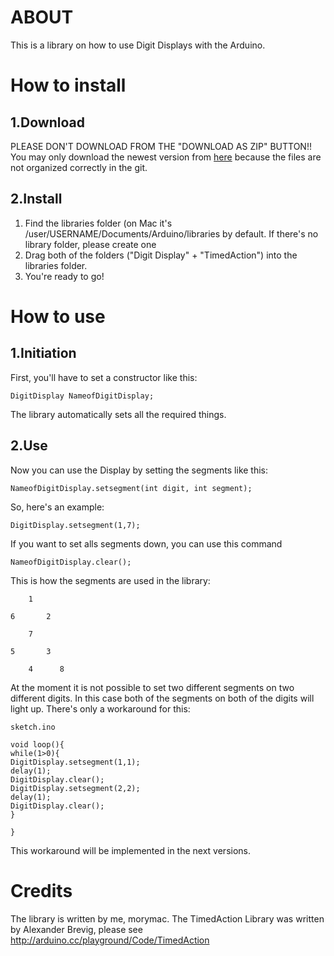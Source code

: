ABOUT
=====
This is a library on how to use Digit Displays with the Arduino.

How to install
==============

1.Download
----------
PLEASE DON'T DOWNLOAD FROM THE "DOWNLOAD AS ZIP" BUTTON!!
You may only download the newest version from [here](https://github.com/morymac/ArduinoDigitDisplay/downloads) because the files are not organized correctly in the git.

2.Install
---------
1. Find the libraries folder (on Mac it's /user/USERNAME/Documents/Arduino/libraries by default. If there's no library folder, please create one
2. Drag both of the folders ("Digit Display" + "TimedAction") into the libraries folder.
3. You're ready to go!

How to use
==========

1.Initiation
------------
First, you'll have to set a constructor like this:

	DigitDisplay NameofDigitDisplay;
	
The library automatically sets all the required things.

2.Use
-----
Now you can use the Display by setting the segments like this:

	NameofDigitDisplay.setsegment(int digit, int segment);

So, here's an example:

	DigitDisplay.setsegment(1,7);

If you want to set alls segments down, you can use this command

	NameofDigitDisplay.clear();

This is how the segments are used in the library:

    	1
    
	6       2
    
    	7	
    
	5       3
	
		4      8  
    
At the moment it is not possible to set two different segments on two different digits. In this case both of the segments on both of the digits will light up.
There's only a workaround for this:
	
	sketch.ino
	
	void loop(){
	while(1>0){
	DigitDisplay.setsegment(1,1);
	delay(1);
	DigitDisplay.clear();
	DigitDisplay.setsegment(2,2);
	delay(1);
	DigitDisplay.clear();
	}
	
	}

This workaround will be implemented in the next versions.

Credits
=======

The library is written by me, morymac.
The TimedAction Library was written by Alexander Brevig, please see http://arduino.cc/playground/Code/TimedAction


